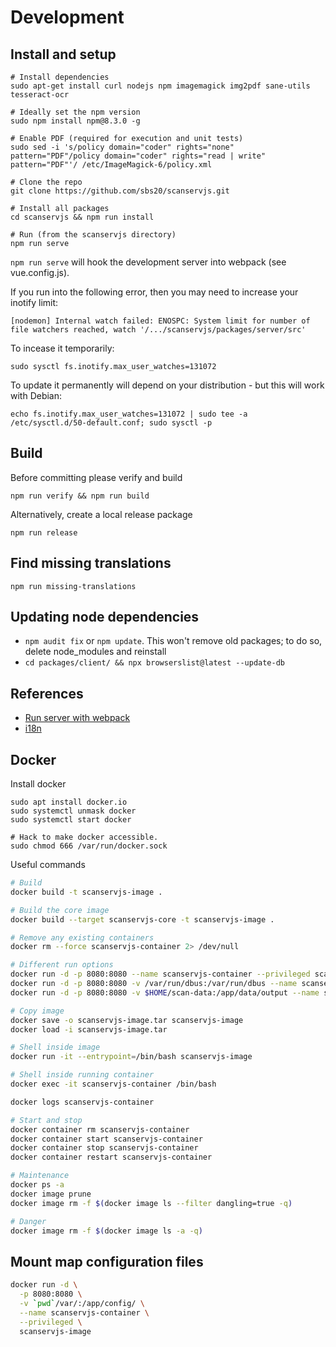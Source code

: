 # Development

## Install and setup

```shell
# Install dependencies
sudo apt-get install curl nodejs npm imagemagick img2pdf sane-utils tesseract-ocr

# Ideally set the npm version
sudo npm install npm@8.3.0 -g

# Enable PDF (required for execution and unit tests)
sudo sed -i 's/policy domain="coder" rights="none" pattern="PDF"/policy domain="coder" rights="read | write" pattern="PDF"'/ /etc/ImageMagick-6/policy.xml

# Clone the repo
git clone https://github.com/sbs20/scanservjs.git

# Install all packages
cd scanservjs && npm run install

# Run (from the scanservjs directory)
npm run serve
```

`npm run serve` will hook the development server into webpack (see
vue.config.js).

If you run into the following error, then you may need to increase your inotify
limit:

```
[nodemon] Internal watch failed: ENOSPC: System limit for number of file watchers reached, watch '/.../scanservjs/packages/server/src'
```

To incease it temporarily:

```
sudo sysctl fs.inotify.max_user_watches=131072
```

To update it permanently will depend on your distribution - but this will work
with Debian:

```
echo fs.inotify.max_user_watches=131072 | sudo tee -a /etc/sysctl.d/50-default.conf; sudo sysctl -p
```

## Build

Before committing please verify and build

```
npm run verify && npm run build
```

Alternatively, create a local release package

```
npm run release
```

## Find missing translations

```
npm run missing-translations
```

## Updating node dependencies

* `npm audit fix` or `npm update`. This won't remove old packages; to do so,
  delete node_modules and reinstall
* `cd packages/client/ && npx browserslist@latest --update-db`

## References

* [Run server with webpack](https://dennisreimann.de/articles/vue-cli-serve-express.html)
* [i18n](https://www.codeandweb.com/babeledit/tutorials/how-to-translate-your-vue-app-with-vue-i18n)

## Docker

Install docker
```
sudo apt install docker.io
sudo systemctl unmask docker
sudo systemctl start docker

# Hack to make docker accessible.
sudo chmod 666 /var/run/docker.sock
```

Useful commands
```sh
# Build
docker build -t scanservjs-image .

# Build the core image
docker build --target scanservjs-core -t scanservjs-image .

# Remove any existing containers
docker rm --force scanservjs-container 2> /dev/null

# Different run options
docker run -d -p 8080:8080 --name scanservjs-container --privileged scanservjs-image
docker run -d -p 8080:8080 -v /var/run/dbus:/var/run/dbus --name scanservjs-container --privileged scanservjs-image
docker run -d -p 8080:8080 -v $HOME/scan-data:/app/data/output --name scanservjs-container --privileged scanservjs-image

# Copy image
docker save -o scanservjs-image.tar scanservjs-image
docker load -i scanservjs-image.tar

# Shell inside image
docker run -it --entrypoint=/bin/bash scanservjs-image

# Shell inside running container
docker exec -it scanservjs-container /bin/bash

docker logs scanservjs-container

# Start and stop
docker container rm scanservjs-container
docker container start scanservjs-container
docker container stop scanservjs-container
docker container restart scanservjs-container

# Maintenance
docker ps -a
docker image prune
docker image rm -f $(docker image ls --filter dangling=true -q)

# Danger
docker image rm -f $(docker image ls -a -q)
```

## Mount map configuration files

```sh
docker run -d \
  -p 8080:8080 \
  -v `pwd`/var/:/app/config/ \
  --name scanservjs-container \
  --privileged \
  scanservjs-image
```

